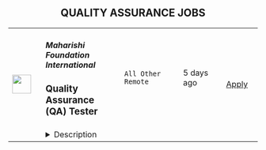 <div align="center"><h2>QUALITY ASSURANCE JOBS</h2></div><table><tr>
                <td width="100" height="100" rowspan="2">
                    <img src="https://wwr-pro.s3.amazonaws.com/logos/0016/9860/logo.gif" width="38px" height="auto">
                </td>
                <td width="300">
                    <h5>Maharishi Foundation International</h5>
                    <h3> Quality Assurance (QA) Tester</h3>
                </td>
                <td width="300">
                    <code>All Other Remote</code>
                </td>
                <td width="200">
                <text>5 days ago</text>
                </td>
                <td width="100" rowspan="2">
                <a href="https://weworkremotely.com/remote-jobs/maharishi-foundation-international-quality-assurance-qa-tester" align="right" target="_blank">Apply</a>
                </td>
            </tr>
            <tr>
                <td colspan="3">
                <details><summary>Description</summary>
                <img src="https://we-work-remotely.imgix.net/logos/0016/9860/logo.gif?ixlib=rails-4.0.0&w=50&h=50&dpr=2&fit=fill&auto=compress" />

<p>
  <strong>Headquarters:</strong> London (Remote)
    <br /><strong>URL:</strong> <a href="https://www.maharishi.foundation/">https://www.maharishi.foundation/</a>
</p>

<div><strong>About Us</strong></div><div>Maharishi Foundation International (MFI) is a US-registered non-profit that supports the development of new technologies and outreach opportunities for the worldwide Transcendental Meditation® (TM®) organisations. Over the past 60 years, more than 10 million people worldwide have learned the TM technique through personal instruction by tens of thousands of certified teachers. </div><div><br></div><div>MFI is a growing, fully-remote team of around 50 people, located around the globe but mainly in North America and Europe. As an organisation we are committed to leveraging modern technology and progressive management practices to make the TM technique and its related programmes more available to people everywhere. </div><div><br></div><div>We favor a healthy and balanced work environment with opportunities for personal development.</div><div><br></div><div><strong>Job Summary</strong></div><div>As MFI’s first QA Tester, you will play your part in ensuring quality throughout the company, beginning with developing a deep familiarity with its products: React Native iOS and Android apps used by students and further members of the TM community, and a web app primarily used by teachers to manage students as they progress through learning TM. </div><div><br></div><div>You will work directly with product, design and our engineering team to ensure high quality releases.</div><div> </div><div><strong>About You</strong></div><div>You love to improve mobile and web products, by putting a great emphasis on adhering to and improving testing procedures. You are conscientious and able to give clear, full, and actionable feedback on bugs you find in testing.</div><div><br></div><div>You have a service-oriented mindset, and seek to understand and create sustainable solutions to problems where you see them.</div><div><br></div><div>You have experience in manual testing of mobile and web applications and can demonstrate ability in this work through high quality references from prior roles.</div><div><br></div><div><strong>Responsibilities</strong></div><ul>
<li>You will be asked to continuously test our products in preparation for new product releases</li>
<li>Ability to communicate with technical and non-technical team members </li>
<li>Help us to identify where automated tests coverage can be added in existing and future software releases</li>
</ul><div><br></div><div>
<strong>Skills and Requirements</strong> </div><ul>
<li>Two years’ experience in testing mobile and web applications</li>
<li>Strong understanding of common testing methodologies</li>
<li>Ability to work remotely with regionally diverse teams</li>
<li>Experience in release management</li>
<li>Fluency in English (written and verbal)</li>
</ul><div> </div><div>Bonus points if you have </div><ul><li>Experience with the Transcendental Meditation® organization, meditation, or some form of healthy living</li></ul><div><br></div><div>If you are passionate about this work but do not have all of the skills listed we are still interested in hearing from you! </div><div><br></div><div><strong>Pay and benefits</strong></div><div>Our pay levels are set according to a formula that combines above-median market rate data for the role (we use 55th percentile of New York market rate for this role, based on <a href="https://www.payscale.com/">Payscale</a> data) adjusted for your local cost of living based on <a href="https://www.numbeo.com/cost-of-living/rankings_current.jsp">Numbeo</a> data. For Engineering roles including this one, we pay the mid-point between unadjusted New York market rate and your locally adjusted formula rate.</div><div> </div><div>We take the issue of equitable pay very seriously, and we apply our pay formula to all workers who work 80% or more of full time hours with us.</div><div> </div><div><strong>Diversity and inclusion</strong></div><div>We care about diversity - we strive to ensure all of our team feel included and can bring their whole selves to work but we also know that this work is never ‘done’ or complete, and that we can always improve.</div><div><br></div><div>Our team is fully remote, living and working across 20 countries across the world, and we’d love to hear how you can add to our special culture at MFI.</div>

<p><strong>To apply:</strong> <a href="https://weworkremotely.com/remote-jobs/maharishi-foundation-international-quality-assurance-qa-tester">https://weworkremotely.com/remote-jobs/maharishi-foundation-international-quality-assurance-qa-tester</a></p>

                </details>
                </td>
            </tr></table>
